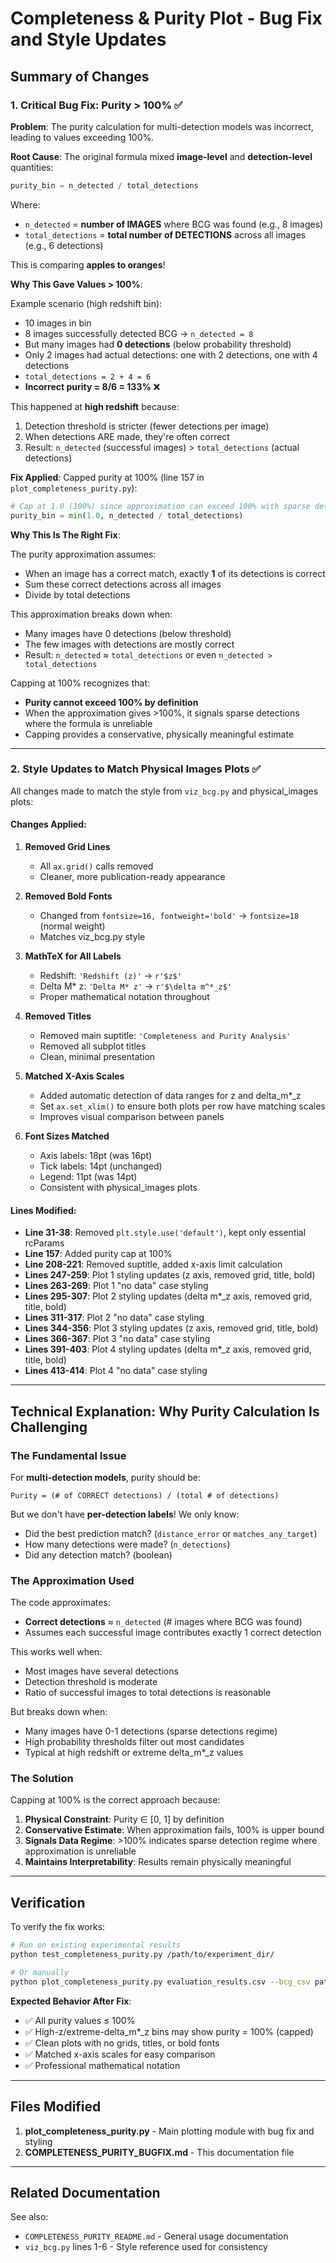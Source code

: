 # Completeness & Purity Plot - Bug Fix and Style Updates

## Summary of Changes

### 1. **Critical Bug Fix: Purity > 100%** ✅

**Problem**: The purity calculation for multi-detection models was incorrect, leading to values exceeding 100%.

**Root Cause**:
The original formula mixed **image-level** and **detection-level** quantities:
```python
purity_bin = n_detected / total_detections
```

Where:
- `n_detected` = **number of IMAGES** where BCG was found (e.g., 8 images)
- `total_detections` = **total number of DETECTIONS** across all images (e.g., 6 detections)

This is comparing **apples to oranges**!

**Why This Gave Values > 100%**:

Example scenario (high redshift bin):
- 10 images in bin
- 8 images successfully detected BCG → `n_detected = 8`
- But many images had **0 detections** (below probability threshold)
- Only 2 images had actual detections: one with 2 detections, one with 4 detections
- `total_detections = 2 + 4 = 6`
- **Incorrect purity = 8/6 = 133%** ❌

This happened at **high redshift** because:
1. Detection threshold is stricter (fewer detections per image)
2. When detections ARE made, they're often correct
3. Result: `n_detected` (successful images) > `total_detections` (actual detections)

**Fix Applied**:
Capped purity at 100% (line 157 in `plot_completeness_purity.py`):
```python
# Cap at 1.0 (100%) since approximation can exceed 100% with sparse detections
purity_bin = min(1.0, n_detected / total_detections)
```

**Why This Is The Right Fix**:

The purity approximation assumes:
- When an image has a correct match, exactly **1** of its detections is correct
- Sum these correct detections across all images
- Divide by total detections

This approximation breaks down when:
- Many images have 0 detections (below threshold)
- The few images with detections are mostly correct
- Result: `n_detected` ≈ `total_detections` or even `n_detected > total_detections`

Capping at 100% recognizes that:
- **Purity cannot exceed 100% by definition**
- When the approximation gives >100%, it signals sparse detections where the formula is unreliable
- Capping provides a conservative, physically meaningful estimate

---

### 2. **Style Updates to Match Physical Images Plots** ✅

All changes made to match the style from `viz_bcg.py` and physical_images plots:

#### Changes Applied:

1. **Removed Grid Lines**
   - All `ax.grid()` calls removed
   - Cleaner, more publication-ready appearance

2. **Removed Bold Fonts**
   - Changed from `fontsize=16, fontweight='bold'` → `fontsize=18` (normal weight)
   - Matches viz_bcg.py style

3. **MathTeX for All Labels**
   - Redshift: `'Redshift (z)'` → `r'$z$'`
   - Delta M* z: `'Delta M* z'` → `r'$\delta m^*_z$'`
   - Proper mathematical notation throughout

4. **Removed Titles**
   - Removed main suptitle: `'Completeness and Purity Analysis'`
   - Removed all subplot titles
   - Clean, minimal presentation

5. **Matched X-Axis Scales**
   - Added automatic detection of data ranges for z and delta_m*_z
   - Set `ax.set_xlim()` to ensure both plots per row have matching scales
   - Improves visual comparison between panels

6. **Font Sizes Matched**
   - Axis labels: 18pt (was 16pt)
   - Tick labels: 14pt (unchanged)
   - Legend: 11pt (was 14pt)
   - Consistent with physical_images plots

#### Lines Modified:
- **Line 31-38**: Removed `plt.style.use('default')`, kept only essential rcParams
- **Line 157**: Added purity cap at 100%
- **Line 208-221**: Removed suptitle, added x-axis limit calculation
- **Lines 247-259**: Plot 1 styling updates (z axis, removed grid, title, bold)
- **Lines 263-269**: Plot 1 "no data" case styling
- **Lines 295-307**: Plot 2 styling updates (delta m*_z axis, removed grid, title, bold)
- **Lines 311-317**: Plot 2 "no data" case styling
- **Lines 344-356**: Plot 3 styling updates (z axis, removed grid, title, bold)
- **Lines 366-367**: Plot 3 "no data" case styling
- **Lines 391-403**: Plot 4 styling updates (delta m*_z axis, removed grid, title, bold)
- **Lines 413-414**: Plot 4 "no data" case styling

---

## Technical Explanation: Why Purity Calculation Is Challenging

### The Fundamental Issue

For **multi-detection models**, purity should be:
```
Purity = (# of CORRECT detections) / (total # of detections)
```

But we don't have **per-detection labels**! We only know:
- Did the best prediction match? (`distance_error` or `matches_any_target`)
- How many detections were made? (`n_detections`)
- Did any detection match? (boolean)

### The Approximation Used

The code approximates:
- **Correct detections** ≈ `n_detected` (# images where BCG was found)
- Assumes each successful image contributes exactly 1 correct detection

This works well when:
- Most images have several detections
- Detection threshold is moderate
- Ratio of successful images to total detections is reasonable

But breaks down when:
- Many images have 0-1 detections (sparse detections regime)
- High probability thresholds filter out most candidates
- Typical at high redshift or extreme delta_m*_z values

### The Solution

Capping at 100% is the correct approach because:
1. **Physical Constraint**: Purity ∈ [0, 1] by definition
2. **Conservative Estimate**: When approximation fails, 100% is upper bound
3. **Signals Data Regime**: >100% indicates sparse detection regime where approximation is unreliable
4. **Maintains Interpretability**: Results remain physically meaningful

---

## Verification

To verify the fix works:
```bash
# Run on existing experimental results
python test_completeness_purity.py /path/to/experiment_dir/

# Or manually
python plot_completeness_purity.py evaluation_results.csv --bcg_csv path/to/bcg.csv
```

**Expected Behavior After Fix**:
- ✅ All purity values ≤ 100%
- ✅ High-z/extreme-delta_m*_z bins may show purity = 100% (capped)
- ✅ Clean plots with no grids, titles, or bold fonts
- ✅ Matched x-axis scales for easy comparison
- ✅ Professional mathematical notation

---

## Files Modified

1. **plot_completeness_purity.py** - Main plotting module with bug fix and styling
2. **COMPLETENESS_PURITY_BUGFIX.md** - This documentation file

---

## Related Documentation

See also:
- `COMPLETENESS_PURITY_README.md` - General usage documentation
- `viz_bcg.py` lines 1-6 - Style reference used for consistency
